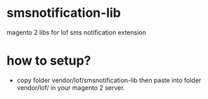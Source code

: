 # smsnotification-lib
magento 2 libs for lof sms notification extension 

# how to setup?
- copy folder vendor/lof/smsnotification-lib then paste into folder vendor/lof/ in your magento 2 server.
